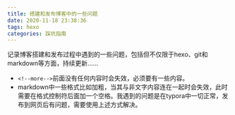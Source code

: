 ```yaml
---
title: 搭建和发布博客中的一些问题
date: 2020-11-18 23:38:36
tags: hexo
categories: 踩坑指南
---
```


记录博客搭建和发布过程中遇到的一些问题，包括但不仅限于hexo、git和markdown等方面，持续更新......

<!--more-->

- `<!--more-->`前面没有任何内容时会失效，必须要有一些内容。
- markdown中一些格式比如加粗，当其与非文字内容连在一起时会失效，此时需要在格式控制符后面加一个空格。我遇到的问题是在typora中一切正常，发布到网页后有问题，需要使用上述方式解决。
